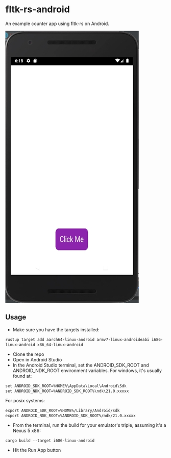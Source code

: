# fltk-rs-android

An example counter app using fltk-rs on Android.

![image](ex.jpg)

## Usage
- Make sure you have the targets installed:
```
rustup target add aarch64-linux-android armv7-linux-androideabi i686-linux-android x86_64-linux-android
```
- Clone the repo
- Open in Android Studio
- In the Android Studio terminal, set the ANDROID_SDK_ROOT and ANDROID_NDK_ROOT environment variables. 
For windows, it's usually found at:
```
set ANDROID_SDK_ROOT=%HOME%\AppData\Local\Android\Sdk
set ANDROID_NDK_ROOT=%ANDROID_SDK_ROOT%\ndk\21.0.xxxxx
```
For posix systems:
```
export ANDROID_SDK_ROOT=%HOME%/Library/Android/sdk
export ANDROID_NDK_ROOT=%ANDROID_SDK_ROOT%/ndk/21.0.xxxxx
```
- From the terminal, run the build for your emulator's triple, assuming it's a Nexus 5 x86:
```
cargo build --target i686-linux-android
```
- Hit the Run App button
